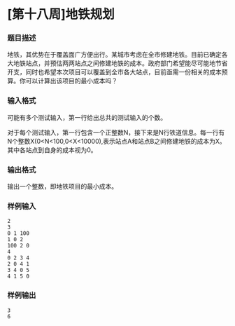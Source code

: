 # [第十八周]地铁规划

### 题目描述
地铁，其优势在于覆盖面广方便出行。某城市考虑在全市修建地铁。目前已确定各大地铁站点，并预估两两站点之间修建地铁的成本。政府部门希望能尽可能地节省开支，同时也希望本次项目可以覆盖到全市各大站点，目前亟需一份相关的成本预算。你可以计算出该项目的最小成本吗？

### 输入格式
可能有多个测试输入，第一行给出总共的测试输入的个数。

对于每个测试输入，第一行包含一个正整数N，接下来是N行铁道信息。每一行有N个整数X(0<N<100,0<X<10000),表示站点A和站点B之间修建地铁的成本为X。其中各站点到自身的成本视为0。

### 输出格式
输出一个整数，即地铁项目的最小成本。


### 样例输入
```
2
3
0 1 100
1 0 2
100 2 0
4
0 2 3 4
2 0 4 1 
3 4 0 5
4 1 5 0
```

### 样例输出
```
3
6
```
